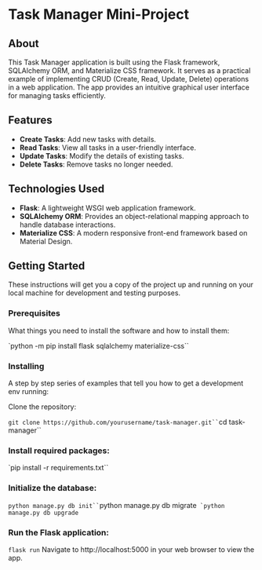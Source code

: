 # Task Manager Mini-Project

## About

This Task Manager application is built using the Flask framework, SQLAlchemy ORM, and Materialize CSS framework. It serves as a practical example of implementing CRUD (Create, Read, Update, Delete) operations in a web application. The app provides an intuitive graphical user interface for managing tasks efficiently.

## Features

- **Create Tasks**: Add new tasks with details.
- **Read Tasks**: View all tasks in a user-friendly interface.
- **Update Tasks**: Modify the details of existing tasks.
- **Delete Tasks**: Remove tasks no longer needed.

## Technologies Used

- **Flask**: A lightweight WSGI web application framework.
- **SQLAlchemy ORM**: Provides an object-relational mapping approach to handle database interactions.
- **Materialize CSS**: A modern responsive front-end framework based on Material Design.

## Getting Started

These instructions will get you a copy of the project up and running on your local machine for development and testing purposes.

### Prerequisites

What things you need to install the software and how to install them:

`python -m pip install flask sqlalchemy materialize-css``

### Installing

A step by step series of examples that tell you how to get a development env running:

Clone the repository:

` git clone https://github.com/yourusername/task-manager.git``
 `cd task-manager``

### Install required packages:

`pip install -r requirements.txt``

### Initialize the database:

` python manage.py db init``
 `python manage.py db migrate``
`python manage.py db upgrade``

### Run the Flask application:

`flask run`
Navigate to http://localhost:5000 in your web browser to view the app.
